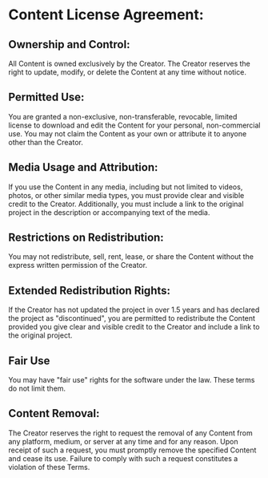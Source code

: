 
# Content License Agreement:

## Ownership and Control: 
All Content is owned exclusively by the Creator. The Creator reserves the right to update, modify, or delete the Content at any time without notice.

## Permitted Use:
You are granted a non-exclusive, non-transferable, revocable, limited license to download and edit the Content for your personal, non-commercial use. You may not claim the Content as your own or attribute it to anyone other than the Creator.

## Media Usage and Attribution: 
If you use the Content in any media, including but not limited to videos, photos, or other similar media types, you must provide clear and visible credit to the Creator. Additionally, you must include a link to the original project in the description or accompanying text of the media.

## Restrictions on Redistribution: 
You may not redistribute, sell, rent, lease, or share the Content without the express written permission of the Creator.

## Extended Redistribution Rights: 
If the Creator has not updated the project in over 1.5 years and has declared the project as "discontinued", you are permitted to redistribute the Content provided you give clear and visible credit to the Creator and include a link to the original project.

## Fair Use
You may have "fair use" rights for the software under the law. These terms do not limit them.

## Content Removal: 
The Creator reserves the right to request the removal of any Content from any platform, medium, or server at any time and for any reason. Upon receipt of such a request, you must promptly remove the specified Content and cease its use. Failure to comply with such a request constitutes a violation of these Terms.

